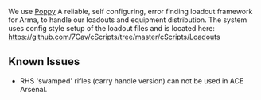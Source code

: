 We use [Poppy](https://github.com/BaerMitUmlaut/Poppy) A reliable, self configuring, error finding loadout framework for Arma, to handle our loadouts and equipment distribution.
The system uses config style setup of the loadout files and is located here: https://github.com/7Cav/cScripts/tree/master/cScripts/Loadouts

## Known Issues 
* RHS 'swamped' rifles (carry handle version) can not be used in ACE Arsenal.